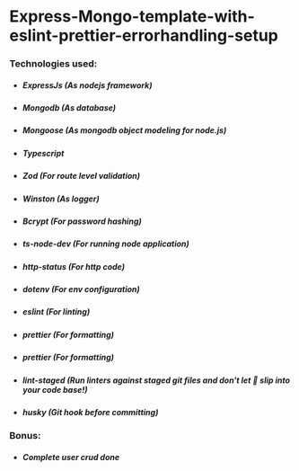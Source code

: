 # Express-Mongo-template-with-eslint-prettier-errorhandling-setup

### Technologies used:

- ##### ExpressJs (As nodejs framework)
- ##### Mongodb (As database)
- ##### Mongoose (As mongodb object modeling for node.js)
- ##### Typescript
- ##### Zod (For route level validation)
- ##### Winston (As logger)
- ##### Bcrypt (For password hashing)
- ##### ts-node-dev (For running node application)
- ##### http-status (For http code)
- ##### dotenv (For env configuration)
- ##### eslint (For linting)
- ##### prettier (For formatting)
- ##### prettier (For formatting)
- ##### lint-staged (Run linters against staged git files and don't let 💩 slip into your code base!)
- ##### husky (Git hook before committing)

### Bonus:

- ##### Complete user crud done
